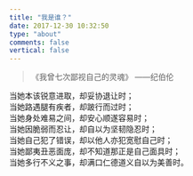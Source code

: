 ```yaml
---
title: "我是谁？"
date: 2017-12-30 10:32:50
type: "about"
comments: false
vertical: false
---  
```



> 《我曾七次鄙视自己的灵魂》 ——纪伯伦

当她本该锐意进取，却妥协退让时；  
当她路遇腿有疾者，却跛行而过时；  
当她身处难易之间，却安心顺遂容易时；  
当她因脆弱而忍让，却自以为坚韧隐忍时；  
当她自己犯了错误，却以他人亦犯宽慰自己时；  
当她鄙夷丑恶面庞，却不知道那正是自己面具时；  
当她多行不义之事，却满口仁德道义自以为美善时。
